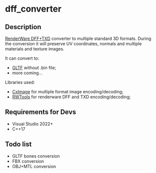 # dff_converter

## Description
[RenderWare DFF+TXD](https://gtamods.com/wiki/RenderWare_binary_stream_file) converter to multiple standard 3D formats.
During the conversion it will preserve UV coordinates, normals and multiple materials and texture images.

It can convert to:
* [GLTF](https://www.khronos.org/gltf/) without .bin file;
* more coming...

Libraries used:
* [CxImage](https://www.codeproject.com/Articles/1300/CxImage) for multiple format image encoding/decoding;
* [RWTools](https://github.com/aap/rwtools) for renderware DFF and TXD encoding/decoding;

## Requirements for Devs
* Visual Studio 2022+
* C++17

## Todo list
* GLTF bones conversion
* FBX conversion
* OBJ+MTL conversion

